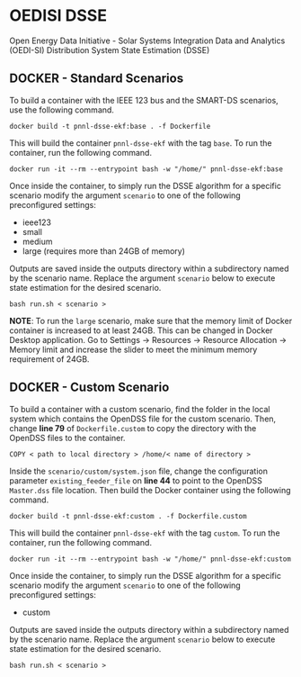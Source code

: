 # OEDISI DSSE
Open Energy Data Initiative - Solar Systems Integration Data and Analytics (OEDI-SI) Distribution System State Estimation (DSSE)

## DOCKER - Standard Scenarios
To build a container with the IEEE 123 bus and the SMART-DS scenarios, use the following command. 
```shell
docker build -t pnnl-dsse-ekf:base . -f Dockerfile
```
This will build the container `pnnl-dsse-ekf` with the tag `base`. To run the container, run the following command.
```shell
docker run -it --rm --entrypoint bash -w "/home/" pnnl-dsse-ekf:base
```
Once inside the container, to simply run the DSSE algorithm for a specific scenario modify the argument `scenario` to one of the following preconfigured settings: 
- ieee123 
- small 
- medium 
- large (requires more than 24GB of memory)

Outputs are saved inside the outputs directory within a subdirectory named by the scenario name. Replace the argument `scenario` below to execute state estimation for the desired scenario.
```shell
bash run.sh < scenario >
```
**NOTE**: To run the `large` scenario, make sure that the memory limit of Docker container is increased to at least 24GB. This can be changed in Docker Desktop application. Go to Settings -> Resources -> Resource Allocation -> Memory limit and increase the slider to meet the minimum memory requirement of 24GB. 

## DOCKER - Custom Scenario
To build a container with a custom scenario, find the folder in the local system which contains the OpenDSS file for the custom scenario. Then, change **line 79** of `Dockerfile.custom` to copy the directory with the OpenDSS files to the container.
```shell
COPY < path to local directory > /home/< name of directory >
```
Inside the `scenario/custom/system.json` file, change the configuration parameter `existing_feeder_file` on **line 44** to point to the OpenDSS `Master.dss` file location. Then build the Docker container using the following command. 
```shell
docker build -t pnnl-dsse-ekf:custom . -f Dockerfile.custom
```
This will build the container `pnnl-dsse-ekf` with the tag `custom`. To run the container, run the following command.
```shell
docker run -it --rm --entrypoint bash -w "/home/" pnnl-dsse-ekf:custom
```
Once inside the container, to simply run the DSSE algorithm for a specific scenario modify the argument `scenario` to one of the following preconfigured settings: 
- custom

Outputs are saved inside the outputs directory within a subdirectory named by the scenario name. Replace the argument `scenario` below to execute state estimation for the desired scenario.
```shell
bash run.sh < scenario >
```
